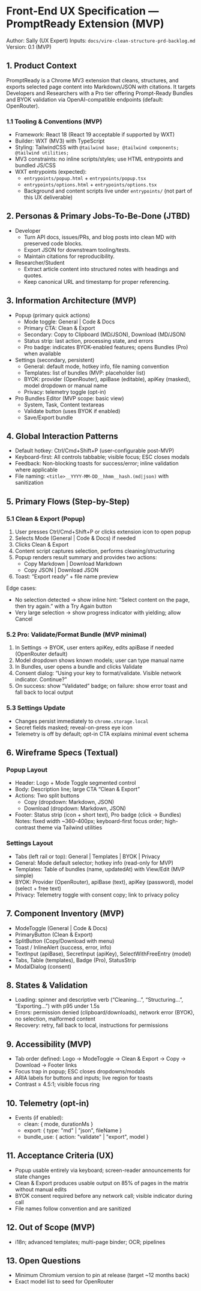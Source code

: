 # Front-End UX Specification — PromptReady Extension (MVP)

Author: Sally (UX Expert)
Inputs: `docs/vire-clean-structure-prd-backlog.md`
Version: 0.1 (MVP)

## 1. Product Context
PromptReady is a Chrome MV3 extension that cleans, structures, and exports selected page content into Markdown/JSON with citations. It targets Developers and Researchers with a Pro tier offering Prompt-Ready Bundles and BYOK validation via OpenAI-compatible endpoints (default: OpenRouter).

### 1.1 Tooling & Conventions (MVP)
- Framework: React 18 (React 19 acceptable if supported by WXT)
- Builder: WXT (MV3) with TypeScript
- Styling: TailwindCSS with `@tailwind base; @tailwind components; @tailwind utilities;`
- MV3 constraints: no inline scripts/styles; use HTML entrypoints and bundled JS/CSS
- WXT entrypoints (expected):
  - `entrypoints/popup.html` + `entrypoints/popup.tsx`
  - `entrypoints/options.html` + `entrypoints/options.tsx`
  - Background and content scripts live under `entrypoints/` (not part of this UX deliverable)

## 2. Personas & Primary Jobs-To-Be-Done (JTBD)
- Developer
  - Turn API docs, issues/PRs, and blog posts into clean MD with preserved code blocks.
  - Export JSON for downstream tooling/tests.
  - Maintain citations for reproducibility.
- Researcher/Student
  - Extract article content into structured notes with headings and quotes.
  - Keep canonical URL and timestamp for proper referencing.

## 3. Information Architecture (MVP)
- Popup (primary quick actions)
  - Mode toggle: General | Code & Docs
  - Primary CTA: Clean & Export
  - Secondary: Copy to Clipboard (MD/JSON), Download (MD/JSON)
  - Status strip: last action, processing state, and errors
  - Pro badge: indicates BYOK-enabled features; opens Bundles (Pro) when available
- Settings (secondary, persistent)
  - General: default mode, hotkey info, file naming convention
  - Templates: list of bundles (MVP: placeholder list)
  - BYOK: provider (OpenRouter), apiBase (editable), apiKey (masked), model dropdown or manual name
  - Privacy: telemetry toggle (opt-in)
- Pro Bundles Editor (MVP scope: basic view)
  - System, Task, Content textareas
  - Validate button (uses BYOK if enabled)
  - Save/Export bundle

## 4. Global Interaction Patterns
- Default hotkey: Ctrl/Cmd+Shift+P (user-configurable post-MVP)
- Keyboard-first: All controls tabbable; visible focus; ESC closes modals
- Feedback: Non-blocking toasts for success/error; inline validation where applicable
- File naming: `<title>__YYYY-MM-DD__hhmm__hash.(md|json)` with sanitization

## 5. Primary Flows (Step-by-Step)
### 5.1 Clean & Export (Popup)
1) User presses Ctrl/Cmd+Shift+P or clicks extension icon to open popup
2) Selects Mode (General | Code & Docs) if needed
3) Clicks Clean & Export
4) Content script captures selection, performs cleaning/structuring
5) Popup renders result summary and provides two actions:
   - Copy Markdown | Download Markdown
   - Copy JSON | Download JSON
6) Toast: “Export ready” + file name preview

Edge cases:
- No selection detected → show inline hint: “Select content on the page, then try again.” with a Try Again button
- Very large selection → show progress indicator with yielding; allow Cancel

### 5.2 Pro: Validate/Format Bundle (MVP minimal)
1) In Settings → BYOK, user enters apiKey, edits apiBase if needed (OpenRouter default)
2) Model dropdown shows known models; user can type manual name
3) In Bundles, user opens a bundle and clicks Validate
4) Consent dialog: “Using your key to format/validate. Visible network indicator. Continue?”
5) On success: show “Validated” badge; on failure: show error toast and fall back to local output

### 5.3 Settings Update
- Changes persist immediately to `chrome.storage.local`
- Secret fields masked; reveal-on-press eye icon
- Telemetry is off by default; opt-in CTA explains minimal event schema

## 6. Wireframe Specs (Textual)
### Popup Layout
- Header: Logo + Mode Toggle segmented control
- Body: Description line; large CTA “Clean & Export”
- Actions: Two split buttons
  - Copy (dropdown: Markdown, JSON)
  - Download (dropdown: Markdown, JSON)
- Footer: Status strip (icon + short text), Pro badge (click → Bundles)
Notes: fixed width ~360–400px; keyboard-first focus order; high-contrast theme via Tailwind utilities

### Settings Layout
- Tabs (left rail or top): General | Templates | BYOK | Privacy
- General: Mode default selector; hotkey info (read-only for MVP)
- Templates: Table of bundles (name, updatedAt) with View/Edit (MVP simple)
- BYOK: Provider (OpenRouter), apiBase (text), apiKey (password), model (select + free text)
- Privacy: Telemetry toggle with consent copy; link to privacy policy

## 7. Component Inventory (MVP)
- ModeToggle (General | Code & Docs)
- PrimaryButton (Clean & Export)
- SplitButton (Copy/Download with menu)
- Toast / InlineAlert (success, error, info)
- TextInput (apiBase), SecretInput (apiKey), SelectWithFreeEntry (model)
- Tabs, Table (templates), Badge (Pro), StatusStrip
- ModalDialog (consent)

## 8. States & Validation
- Loading: spinner and descriptive verb (“Cleaning…”, “Structuring…”, “Exporting…”) with p95 under 1.5s
- Errors: permission denied (clipboard/downloads), network error (BYOK), no selection, malformed content
- Recovery: retry, fall back to local, instructions for permissions

## 9. Accessibility (MVP)
- Tab order defined: Logo → ModeToggle → Clean & Export → Copy → Download → Footer links
- Focus trap in popup; ESC closes dropdowns/modals
- ARIA labels for buttons and inputs; live region for toasts
- Contrast ≥ 4.5:1; visible focus ring

## 10. Telemetry (opt-in)
- Events (if enabled):
  - clean: { mode, durationMs }
  - export: { type: "md" | "json", fileName }
  - bundle_use: { action: "validate" | "export", model }

## 11. Acceptance Criteria (UX)
- Popup usable entirely via keyboard; screen-reader announcements for state changes
- Clean & Export produces usable output on 85% of pages in the matrix without manual edits
- BYOK consent required before any network call; visible indicator during call
- File names follow convention and are sanitized

## 12. Out of Scope (MVP)
- i18n; advanced templates; multi-page binder; OCR; pipelines

## 13. Open Questions
- Minimum Chromium version to pin at release (target ~12 months back)
- Exact model list to seed for OpenRouter
